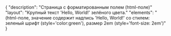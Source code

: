 {
"description": "Страница с форматированным полем (html-поле)"
"layout": "Крупный текст 'Hello, World!' зелёного цвета."
"elements": "(html-поле, значение содержит надпись 'Hello, World!' со стилем: зеленый шрифт (style='color:green'), размер 2em (style='font-size: 2em')"
}